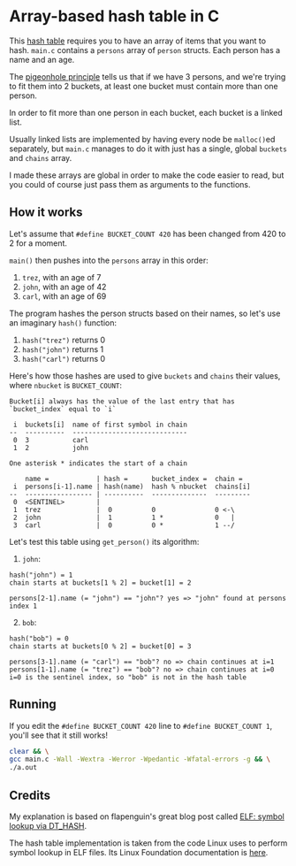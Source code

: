 # Array-based hash table in C

This [hash table](https://en.m.wikipedia.org/wiki/Hash_table) requires you to have an array of items that you want to hash. `main.c` contains a `persons` array of `person` structs. Each person has a name and an age.

The [pigeonhole principle](https://en.wikipedia.org/wiki/Pigeonhole_principle) tells us that if we have 3 persons, and we're trying to fit them into 2 buckets, at least one bucket must contain more than one person.

In order to fit more than one person in each bucket, each bucket is a linked list.

Usually linked lists are implemented by having every node be `malloc()`ed separately, but `main.c` manages to do it with just has a single, global `buckets` and `chains` array.

I made these arrays are global in order to make the code easier to read, but you could of course just pass them as arguments to the functions.

## How it works

Let's assume that `#define BUCKET_COUNT 420` has been changed from 420 to 2 for a moment.

`main()` then pushes into the `persons` array in this order:
1. `trez`, with an age of 7
2. `john`, with an age of 42
3. `carl`, with an age of 69

The program hashes the person structs based on their names, so let's use an imaginary `hash()` function:
1. `hash("trez")` returns 0
2. `hash("john")` returns 1
3. `hash("carl")` returns 0

Here's how those hashes are used to give `buckets` and `chains` their values, where `nbucket` is `BUCKET_COUNT`:

```
Bucket[i] always has the value of the last entry that has `bucket_index` equal to `i`

 i  buckets[i]  name of first symbol in chain
--  ----------  -----------------------------
 0  3           carl
 1  2           john

One asterisk * indicates the start of a chain

    name =            | hash =      bucket_index =  chain =
 i  persons[i-1].name | hash(name)  hash % nbucket  chains[i]
--  ----------------- | ----------  --------------  ---------
 0  <SENTINEL>        |
 1  trez              |  0          0               0 <-\
 2  john              |  1          1 *             0   |
 3  carl              |  0          0 *             1 --/
```

Let's test this table using `get_person()` its algorithm:

1. `john`:
```
hash("john") = 1
chain starts at buckets[1 % 2] = bucket[1] = 2

persons[2-1].name (= "john") == "john"? yes => "john" found at persons index 1
```

2. `bob`:
```
hash("bob") = 0
chain starts at buckets[0 % 2] = bucket[0] = 3

persons[3-1].name (= "carl") == "bob"? no => chain continues at i=1
persons[1-1].name (= "trez") == "bob"? no => chain continues at i=0
i=0 is the sentinel index, so "bob" is not in the hash table
```

## Running

If you edit the `#define BUCKET_COUNT 420` line to `#define BUCKET_COUNT 1`, you'll see that it still works!

```bash
clear && \
gcc main.c -Wall -Wextra -Werror -Wpedantic -Wfatal-errors -g && \
./a.out
```

## Credits

My explanation is based on flapenguin's great blog post called [ELF: symbol lookup via DT_HASH](https://flapenguin.me/elf-dt-hash).

The hash table implementation is taken from the code Linux uses to perform symbol lookup in ELF files. Its Linux Foundation documentation is [here](https://refspecs.linuxfoundation.org/elf/gabi4+/ch5.dynamic.html#hash). 
